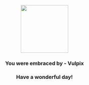 <p align="center">
    <img src="https://raw.githubusercontent.com/PokeAPI/sprites/master/sprites/pokemon/37.png" width="150" height="150">
</p>
<h3 align="center">You were embraced by - <b>Vulpix</b></h3>
<h3 align="center">Have a wonderful day!</h3>
